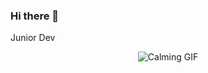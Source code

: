 ### Hi there 👋
Junior Dev
<div style="text-align: center; width: 100%; height: auto;"">
  <img src="https://cdn.pixabay.com/animation/2023/05/09/23/24/23-24-59-615_256.gif" alt="Calming GIF">
</div>
<!--
**Chlebab/Chlebab** is a ✨ _special_ ✨ repository because its `README.md` (this file) appears on your GitHub profile.

Here are some ideas to get you started:

- 🔭 I’m currently working on ...
- 🌱 I’m currently learning ...
- 👯 I’m looking to collaborate on ...
- 🤔 I’m looking for help with ...
- 💬 Ask me about ...
- 📫 How to reach me: ...
- 😄 Pronouns: ...
- ⚡ Fun fact: ...
-->
